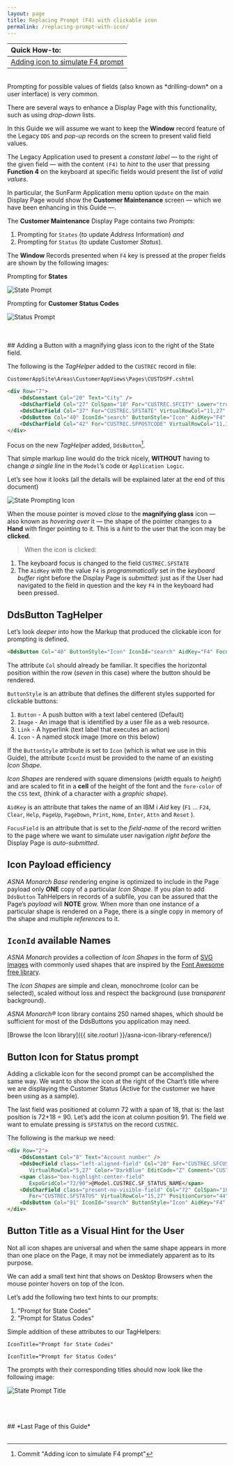 ```yaml
---
layout: page
title: Replacing Prompt (F4) with clickable icon
permalink: /replacing-prompt-with-icon/
---
```

| Quick How-to: 
|:-------------
| [Adding icon to simulate F4 prompt](https://github.com/ASNA/SunFarm/search?q=Adding+icon+to+simulate+F4+prompt&type=commits)

<br>
Prompting for possible values of fields (also known as *drilling-down* on a user interface) is very common.

There are several ways to enhance a Display Page with this functionality, such as using *drop-down* lists. 

In this Guide we will assume we want to keep the **Window** record feature of the Legacy `DDS` and *pop-up* records on the screen to present valid field values.

The Legacy Application used to present a *constant label* — to the right of the given field — with the content `(F4)` to *hint* to the user that pressing **Function 4** on the keyboard at specific fields would present the list of *valid values*.

In particular, the SunFarm Application menu option `Update` on the main Display Page would show the **Customer Maintenance** screen — which we have been enhancing in this Guide —. 

The **Customer Maintenance** Display Page contains two *Prompts*:

1. Prompting for `States` (to update *Address* Information) *and*
2. Prompting for `Status` (to update Customer *Status*).

The **Window** Records presented when `F4` key is pressed at the proper fields are shown by the following images:

Prompting for **States**

![State Prompt](/images/page-two-state-prompt.png/) 

Prompting for **Customer Status Codes**

![Status Prompt](/images/page-two-status-prompt.png/)
  
<br>
<br>  
## Adding a Button with a magnifying glass icon to the right of the State field.

The following is the *TagHelper* added to the `CUSTREC` record in file:

~~~
CustomerAppSite\Areas\CustomerAppViews\Pages\CUSTDSPF.cshtml
~~~

```html
<div Row="7">
    <DdsConstant Col="20" Text="City" />
    <DdsCharField Col="27" ColSpan="10" For="CUSTREC.SFCITY" Lower="true" VirtualRowCol="10,27" PositionCursor="42" tabIndex=5 />
    <DdsCharField Col="37" For="CUSTREC.SFSTATE" VirtualRowCol="11,27" PositionCursor="43" tabIndex=6 />
    <DdsButton Col="40" IconId="search" ButtonStyle="Icon" AidKey="F4" FocusField="CUSTREC.SFSTATE"/>
    <DdsCharField Col="42" For="CUSTREC.SFPOSTCODE" VirtualRowCol="11,37" tabIndex=7 />
</div>
```

Focus on the new *TagHelper* added, `DdsButton`[^1].

That simple markup line would do the trick nicely, **WITHOUT** having to change *a single line* in the `Model`’s code or `Application Logic`.

Let’s see how it looks (all the details will be explained later at the end of this document) 

![State Prompting Icon](/images/page-two-state-prompt-icon.png/)

When the mouse pointer is moved *close* to the **magnifying glass** icon — also known as *hovering over* it — the shape of the pointer changes to a **Hand** with finger pointing to it. This is a *hint* to the user that the icon may be **clicked**.

>When the icon is clicked:

1. The keyboard focus is changed to the field `CUSTREC.SFSTATE`
2. The `AidKey` with the value `F4` is *programmatically* set in the *keyboard buffer* right before the Display Page is *submitted*: just as if the User had navigated to the field in question and the key `F4` in the keyboard had been pressed.

## DdsButton TagHelper

Let’s look *deeper* into how the Markup that produced the clickable icon for prompting is defined.

```html
<DdsButton Col="40" ButtonStyle="Icon" IconId="search" AidKey="F4" FocusField="CUSTREC.SFSTATE"/>
```

The attribute `Col` should already be familiar. It specifies the horizontal position within the row (*seven* in this case) where the button should be rendered.

`ButtonStyle` is an attribute that defines the different styles supported for clickable buttons:

1. `Button` - A push button with a text label centered (Default)
2. `Image` - An image that is identified by a user file as a web resource.
3. `Link` - A hyperlink (text label that executes an action)  
4. `Icon` - A named stock image (more on this below)

If the `ButtonStyle` attribute is set to `Icon` (which is what we use in this Guide), the attribute `IconId` must be provided to the name of an existing *Icon Shape*.

*Icon Shapes* are rendered with square dimensions (*width* equals to *height*) and are scaled to fit in a **cell** of the height of the font and the `fore-color` of the `CSS` text, (think of a character with a *graphic shape*).

`AidKey` is an attribute that takes the name of an IBM i *Aid* key (`F1` ...  `F24`, `Clear`, `Help`, `PageUp`, `PageDown`, `Print`, `Home`, `Enter`, `Attn` and `Reset` ).

`FocusField` is an attribute that is set to the *field-name* of the record written to the page where we want to simulate user navigation *right before* the Display Page is *auto-submitted*.

## Icon Payload efficiency

*ASNA Monarch Base* rendering engine is optimized to include in the Page payload only **ONE** copy of a particular *Icon Shape*. If you plan to add `DdsButton` TahHelpers in records of a subfile, you can be assured that the Page’s *payload* will **NOTE** grow. When more than one instance of a particular shape is rendered on a Page, there is a single copy in memory of the shape and multiple *references* to it.

## `IconId` available Names

*ASNA Monarch* provides a collection of *Icon Shapes* in the form of [SVG Images](https://en.wikipedia.org/wiki/Scalable_Vector_Graphics) with commonly used shapes that are inspired by the [Font Awesome free library](https://fontawesome.com/plans).

The *Icon Shapes* are simple and clean, monochrome (color can be selected), scaled without loss and respect the background (use *transparent* background).

*ASNA Monarch&reg;* Icon library contains 250 named shapes, which should be sufficient for most of the DdsButtons you application may need.

[Browse the Icon library]({{ site.rooturl }}/asna-icon-library-reference/)

## Button Icon for Status prompt

Adding a clickable icon for the second prompt can be accomplished the same way. We want to show the icon at the right of the Chart’s title where we are displaying the Customer Status (Active for the customer we have been using as a sample).

The last field was positioned at column 72 with a span of 18, that is: the last position is 72+18 = 90. Let’s add the icon at column position 91. The field we want to emulate pressing is `SFSTATUS` on the record `CUSTREC`.

The following is the markup we need:

```html
<div Row="2">
    <DdsConstant Col="8" Text="Account number" />
    <DdsDecField class="left-aligned-field" Col="20" For="CUSTREC.SFCUSTNO" 
       VirtualRowCol="5,27" Color="DarkBlue" EditCode="Z" Comment="CUSTOMER NUMBER" />
    <span class="box-highlight-center-field" 
       ExpoGridCol="72/90">@Model.CUSTREC.SF_STATUS_NAME</span>
    <DdsCharField class="present-no-visible-field" Col="72" ColSpan="18" 
       For="CUSTREC.SFSTATUS" VirtualRowCol="15,27" PositionCursor="44" />
    <DdsButton Col="91" IconId="search" ButtonStyle="Icon" AidKey="F4" FocusField="CUSTREC.SFSTATUS"/>
</div>
```

## Button Title as a Visual Hint for the User

Not all icon shapes are universal and when the same shape appears in more than one place on the Page, it may not be immediately apparent as to its purpose.

We can add a small text hint that shows on Desktop Browsers when the mouse pointer hovers on top of the Icon.

Let’s add the following two text hints to our prompts:
1. "Prompt for State Codes"
2. "Prompt for Status Codes"


Simple addition of these attributes to our TagHelpers:

`IconTitle="Prompt for State Codes"`

`IconTitle="Prompt for Status Codes"`

The prompts with their corresponding titles should now look like the following image:

![State Prompt Title](/images/page-two-state-prompt-icon-title.png/)

<br>
<br>
<br>
## *Last Page of this Guide*
<br>
<br>

[^1]: Commit "Adding icon to simulate F4 prompt"

